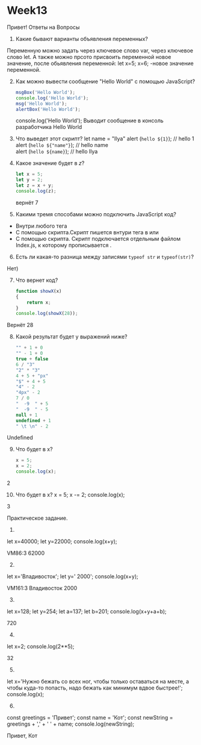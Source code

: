 # Week13
Привет!
Ответы на Вопросы

1. Какие бывают варианты объявления переменных?

Переменную можно задать через ключевое слово var, через ключевое слово let. А также можно прсото присвоить переменной новое значение, после обьявления переменной:
 let x=5;
 x=6; -новое значение переменной.

2. Как можно вывести сообщение "Hello World" с помощью JavaScript?
    
    ```jsx
    msgBox('Hello World');
    console.log('Hello World');
    msg('Hello World');
    alertBox('Hello World');
    ```
    

    console.log('Hello World'); Выводит сообщение в консоль  разработчика Hello World

3. Что выведет этот скрипт?
 let name = "Ilya"
alert (`hello ${1}`);      //   hello 1  
alert (`hello ${"name"}`);  // hello name  
alert (`hello ${name}`);   //  hello Ilya  
 
    
    
4. Какое значение будет в *z*?
    
    ```jsx
    let x = 5;         
    let y = 2;        
    let z = x + y;
    console.log(z);
    ```  
    вернёт 7
    
5. Какими тремя способами можно подключить JavaScript код?
- Внутри любого тега 
- C помощью скрипта.Скрипт пишется внтури тега <script></script> в <head> или <body>
- C помощью скрипта. Скрипт подключается отдельным файлом Index.js, к которому прописывается <script src="index.js"></script>.

6. Есть ли какая-то разница между записями `typeof str` и `typeof(str)`?


Нет)

7. Что вернет код? 
    
    ```jsx
    function showX(x)
    { 
    	return x;
    }
    console.log(showX(28));
    ```


Вернёт 28

8. Какой результат будет у выражений ниже?
    
    ```jsx
    "" + 1 + 0
    "" - 1 + 0
    true + false
    6 / "3"
    "2" * "3"
    4 + 5 + "px"
    "$" + 4 + 5
    "4" - 2
    "4px" - 2
    7 / 0
    "  -9  " + 5
    "  -9  " - 5
    null + 1
    undefined + 1
    " \t \n" - 2 
    ```

Undefined
    
9. Что будет в x?
    
    ```jsx
    x = 5; 
    x = 2;
    console.log(x);
    ```
2

10. Что будет в x?
x = 5; 
x -= 2;
console.log(x);

3


Практическое задание.

1. 
let x=40000;
let y=22000;
console.log(x+y);

VM86:3 62000


2. 
let x='Владивосток';
let y=' 2000';
console.log(x+y);

VM161:3 Владивосток 2000

3. 
let x=128;
let y=254;
let a=137;
let b=201;
console.log(x+y+a+b);

720

4. 
let x=2;
console.log(2**5);

32

5. 
let x='Нужно бежать со всех ног, чтобы только оставаться на месте, а чтобы куда-то попасть, надо бежать как минимум вдвое быстрее!';
console.log(x);

6. 
const greetings = 'Привет';
const name = 'Кот';
const newString = greetings + ',' + ' ' + name;
console.log(newString);

Привет, Кот